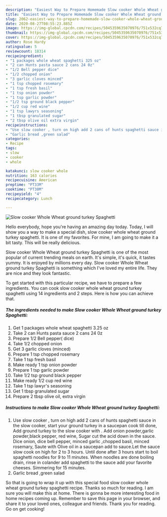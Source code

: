 ```yaml
---
description: "Easiest Way to Prepare Homemade Slow cooker Whole Wheat ground turkey Spaghetti"
title: "Easiest Way to Prepare Homemade Slow cooker Whole Wheat ground turkey Spaghetti"
slug: 2062-easiest-way-to-prepare-homemade-slow-cooker-whole-wheat-ground-turkey-spaghetti
date: 2020-08-27T08:55:23.885Z
image: https://img-global.cpcdn.com/recipes/5045359635070976/751x532cq70/slow-cooker-whole-wheat-ground-turkey-spaghetti-recipe-main-photo.jpg
thumbnail: https://img-global.cpcdn.com/recipes/5045359635070976/751x532cq70/slow-cooker-whole-wheat-ground-turkey-spaghetti-recipe-main-photo.jpg
cover: https://img-global.cpcdn.com/recipes/5045359635070976/751x532cq70/slow-cooker-whole-wheat-ground-turkey-spaghetti-recipe-main-photo.jpg
author: Rose Hardy
ratingvalue: 5
reviewcount: 18314
recipeingredient:
- "1 packages whole wheat spaghetti 325 oz"
- "2 can Hunts pasta sauce 2 cans 24 0z"
- "1/2 Bell pepper dice"
- "1/2 chopped onion"
- "3 garlic cloves minced"
- "1 tsp chopped rosemary"
- "1 tsp fresh basil"
- "1 tsp onion powder"
- "1 tsp garlic powder"
- "1/2 tsp ground black pepper"
- "1/2 cup red wine"
- "1 tsp lawyrs seasoning"
- "1 tbsp granulated sugar"
- "2 tbsp olive oil extra virgin"
recipeinstructions:
- "Use slow cooker , turn on high add 2 cans of hunts spaghetti sauce in the slow cooker, start your ground turkey in a saucepan cook till done, Add ground turkey to the slow cooker with . Add onion powder,garlic powder,black pepper, red wine, Sugar cut the acid down in the sauce.  Dice onion, dice bell pepper, minced garlic ,chopped basil, minced rosemary, Saute with Olive oil in a saucepan add to sauce.Let the sauce slow cook on high for 2 to 3 hours. Until done after 3 hours start to boil spaghetti noodles for 9 to 11 minutes. When noodles are done boiling drain, rinse in colander add spaghetti to the sauce add your favorite cheeses. Simmering for 15 minutes."
- "Garlic bread ,green salad"
categories:
- Recipe
tags:
- slow
- cooker
- whole

katakunci: slow cooker whole 
nutrition: 163 calories
recipecuisine: American
preptime: "PT33M"
cooktime: "PT30M"
recipeyield: "4"
recipecategory: Lunch

---
```



![Slow cooker Whole Wheat ground turkey Spaghetti](https://img-global.cpcdn.com/recipes/5045359635070976/751x532cq70/slow-cooker-whole-wheat-ground-turkey-spaghetti-recipe-main-photo.jpg)

Hello everybody, hope you're having an amazing day today. Today, I will show you a way to make a special dish, slow cooker whole wheat ground turkey spaghetti. It is one of my favorites. For mine, I am going to make it a bit tasty. This will be really delicious.



Slow cooker Whole Wheat ground turkey Spaghetti is one of the most popular of current trending meals on earth. It's simple, it's quick, it tastes yummy. It is enjoyed by millions every day. Slow cooker Whole Wheat ground turkey Spaghetti is something which I've loved my entire life. They are nice and they look fantastic.


To get started with this particular recipe, we have to prepare a few ingredients. You can cook slow cooker whole wheat ground turkey spaghetti using 14 ingredients and 2 steps. Here is how you can achieve that.

<!--inarticleads1-->

##### The ingredients needed to make Slow cooker Whole Wheat ground turkey Spaghetti:

1. Get 1 packages whole wheat spaghetti 3.25 oz
1. Take 2 can Hunts pasta sauce 2 cans 24 0z
1. Prepare 1/2 Bell pepper( dice)
1. Take 1/2 chopped onion
1. Get 3 garlic cloves (minced)
1. Prepare 1 tsp chopped rosemary
1. Take 1 tsp fresh basil
1. Make ready 1 tsp onion powder
1. Prepare 1 tsp garlic powder
1. Take 1/2 tsp ground black pepper
1. Make ready 1/2 cup red wine
1. Take 1 tsp lawyr&#39;s seasoning
1. Get 1 tbsp granulated sugar
1. Prepare 2 tbsp olive oil, extra virgin




<!--inarticleads2-->

##### Instructions to make Slow cooker Whole Wheat ground turkey Spaghetti:

1. Use slow cooker , turn on high add 2 cans of hunts spaghetti sauce in the slow cooker, start your ground turkey in a saucepan cook till done, Add ground turkey to the slow cooker with . Add onion powder,garlic powder,black pepper, red wine, Sugar cut the acid down in the sauce.  Dice onion, dice bell pepper, minced garlic ,chopped basil, minced rosemary, Saute with Olive oil in a saucepan add to sauce.Let the sauce slow cook on high for 2 to 3 hours. Until done after 3 hours start to boil spaghetti noodles for 9 to 11 minutes. When noodles are done boiling drain, rinse in colander add spaghetti to the sauce add your favorite cheeses. Simmering for 15 minutes.
1. Garlic bread ,green salad




So that is going to wrap it up with this special food slow cooker whole wheat ground turkey spaghetti recipe. Thanks so much for reading. I am sure you will make this at home. There is gonna be more interesting food in home recipes coming up. Remember to save this page in your browser, and share it to your loved ones, colleague and friends. Thank you for reading. Go on get cooking!
